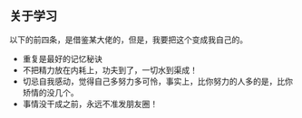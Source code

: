 关于学习
---
以下的前四条，是借鉴某大佬的，但是，我要把这个变成我自己的。
* 重复是最好的记忆秘诀
* 不把精力放在内耗上，功夫到了，一切水到渠成！
* 切忌自我感动，觉得自己多努力多可怜，事实上，比你努力的人多的是，比你矫情的没几个。
* 事情没干成之前，永远不准发朋友圈！